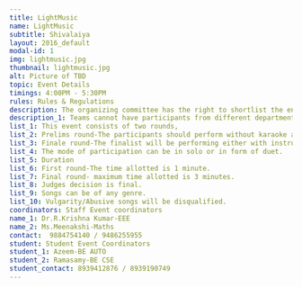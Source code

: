 ```yaml
---
title: LightMusic
name: LightMusic
subtitle: Shivalaiya
layout: 2016_default
modal-id: 1
img: lightmusic.jpg
thumbnail: lightmusic.jpg
alt: Picture of TBD
topic: Event Details
timings: 4:00PM - 5:30PM
rules: Rules & Regulations
description: The organizing committee has the right to shortlist the entries, if the entries are too many.
description_1: Teams cannot have participants from different departments.
list_1: This event consists of two rounds,
list_2: Prelims round-The participants should perform without karaoke and the best ones will be selected for the final round.
list_3: Finale round-The finalist will be performing either with instruments only.
list_4: The mode of participation can be in solo or in form of duet. 
list_5: Duration
list_6: First round-The time allotted is 1 minute.
list_7: Final round- maximum time allotted is 3 minutes.
list_8: Judges decision is final.
list_9: Songs can be of any genre.
list_10: Vulgarity/Abusive songs will be disqualified.
coordinators: Staff Event coordinators
name_1: Dr.R.Krishna Kumar-EEE
name_2: Ms.Meenakshi-Maths
contact:  9884754140 / 9486255955
student: Student Event Coordinators
student_1: Azeem-BE AUTO
student_2: Ramasamy-BE CSE
student_contact: 8939412876 / 8939190749
---
```

